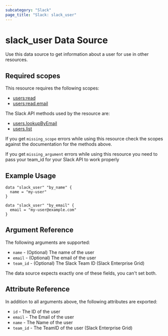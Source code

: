 ```yaml
---
subcategory: "Slack"
page_title: "Slack: slack_user"
---
```


# slack_user Data Source

Use this data source to get information about a user for use in other
resources.

## Required scopes

This resource requires the following scopes:

- [users:read](https://api.slack.com/scopes/users:read)
- [users:read.email](https://api.slack.com/scopes/users:read.email)

The Slack API methods used by the resource are:

- [users.lookupByEmail](https://api.slack.com/methods/users.lookupByEmail)
- [users.list](https://api.slack.com/methods/users.list)

If you get `missing_scope` errors while using this resource check the scopes against
the documentation for the methods above.

If you get `missing_argument` errors while using this resource you need to pass your team_id for your Slack API to work properly

## Example Usage

```hcl
data "slack_user" "by_name" {
  name = "my-user"
}

data "slack_user" "by_email" {
  email = "my-user@example.com"
}
```

## Argument Reference

The following arguments are supported:

- `name` - (Optional) The name of the user
- `email` - (Optional) The email of the user
- `team_id` - (Optional) The Slack Team ID (Slack Enterprise Grid)

The data source expects exactly one of these fields, you can't set both.

## Attribute Reference

In addition to all arguments above, the following attributes are exported:

- `id` - The ID of the user
- `email` - The Email of the user
- `name` - The Name of the user
- `team_id` - The TeamID of the user (Slack Enterprise Grid)